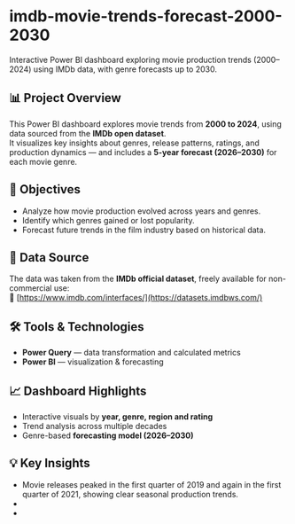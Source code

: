 # imdb-movie-trends-forecast-2000-2030
Interactive Power BI dashboard exploring movie production trends (2000–2024) using IMDb data, with genre forecasts up to 2030.


## 📊 Project Overview
This Power BI dashboard explores movie trends from **2000 to 2024**, using data sourced from the **IMDb open dataset**.  
It visualizes key insights about genres, release patterns, ratings, and production dynamics — and includes a **5-year forecast (2026–2030)** for each movie genre.

## 🧠 Objectives
- Analyze how movie production evolved across years and genres.  
- Identify which genres gained or lost popularity.  
- Forecast future trends in the film industry based on historical data.  

## 📁 Data Source
The data was taken from the **IMDb official dataset**, freely available for non-commercial use:  
🔗 [https://www.imdb.com/interfaces/](https://datasets.imdbws.com/)

## 🛠️ Tools & Technologies  
- **Power Query** — data transformation and calculated metrics
- **Power BI** — visualization & forecasting

## 📈 Dashboard Highlights
- Interactive visuals by **year, genre, region and rating**  
- Trend analysis across multiple decades  
- Genre-based **forecasting model (2026–2030)**
  
## 💡 Key Insights
- Movie releases peaked in the first quarter of 2019 and again in the first quarter of 2021, showing clear seasonal production trends.  
-  
- 
